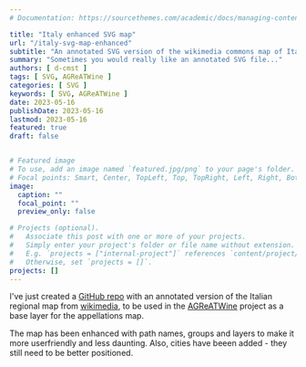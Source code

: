 ```yaml
---
# Documentation: https://sourcethemes.com/academic/docs/managing-content/

title: "Italy enhanced SVG map"
url: "/italy-svg-map-enhanced"
subtitle: "An annotated SVG version of the wikimedia commons map of Italy"
summary: "Sometimes you would really like an annotated SVG file..."
authors: [ d-cmst ]
tags: [ SVG, AGReATWine ]
categories: [ SVG ]
keywords: [ SVG, AGReATWine ]
date: 2023-05-16
publishDate: 2023-05-16
lastmod: 2023-05-16
featured: true
draft: false


# Featured image
# To use, add an image named `featured.jpg/png` to your page's folder.
# Focal points: Smart, Center, TopLeft, Top, TopRight, Left, Right, BottomLeft, Bottom, BottomRight.
image:
  caption: ""
  focal_point: ""
  preview_only: false

# Projects (optional).
#   Associate this post with one or more of your projects.
#   Simply enter your project's folder or file name without extension.
#   E.g. `projects = ["internal-project"]` references `content/project/deep-learning/index.md`.
#   Otherwise, set `projects = []`.
projects: []
---
```


I've just created a [GitHub repo](https://github.com/dc-mst/italy-svg-map-enhanced) with an annotated version of the Italian regional map from [wikimedia](https://commons.wikimedia.org/wiki/File:Map_of_Italy_blank.svg), to be used in the [AGReATWine](https://portfolio.devcrumbs.com/project/agreatwine/) project as a base layer for the appellations map. 

The map has been enhanced with path names, groups and layers to make it more userfriendly and less daunting. Also, cities have beeen added - they still need to be better positioned.
